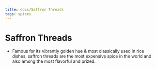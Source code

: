 ```yaml
---
title: docs/Saffron Threads
tags: spices
---
```


# Saffron Threads
- Famous for its vibrantly golden hue & most classically used in rice dishes, saffron threads are the most expensive spice in the world and also among the most flavorful and prized.